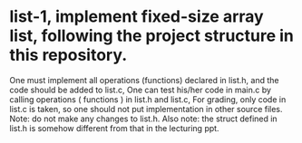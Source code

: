 # list-1, implement fixed-size array list, following the project structure in this repository.
One must implement all operations (functions) declared in list.h,
and the code should be added to list.c, 
One can test his/her code in main.c by calling operations ( functions ) in list.h and list.c,
For grading, only code in list.c is taken, so one should not put implementation in other source files.
Note: do not make any changes to list.h.
Also note: the struct defined in list.h is somehow different from that in the lecturing ppt. 

